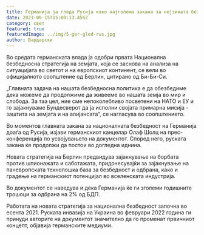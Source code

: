 ```yaml
---
title: Германија ја гледа Русија како најголема закана за нејзината безбедност
date: 2023-06-15T15:00:13.455Z
category: свет
featured: true
featuredImage: ../img/5-ger-gled-rus.jpg
author: Вардарски
---
```

Во средата германската влада ја одобри првата Национална безбедносна стратегија на земјата, која се заснова на анализа на ситуацијата во светот и на европскиот континент, се вели во официјалното соопштение од Берлин, цитирано од Би-Би-Си.

„Главната задача на нашата безбедносна политика е да обезбедиме дека можеме да продолжиме да живееме во нашата земја во мир и слобода. За таа цел, ние сме непоколебливо посветени на НАТО и ЕУ и го зајакнуваме Бундесверот да ја исполни својата примарна мисија - заштита на земјата и на алијансата“, се нагласува во соопштението.

Во моментов главната закана за националната безбедност на Германија доаѓа од Русија, изјави германскиот канцелар Олаф Шолц на прес-конференција по усвојувањето на документот. Според него, руската закана ќе продолжи да постои во догледна иднина.

Новата стратегија на Берлин предвидува зајакнување на борбата против шпионажата и саботажата, придонесувајќи за зајакнување на паневропската технолошка база за безбедност и одбрана, како и градење на германскиот потенцијал во вселенската индустрија.

Во документот се наведува и дека Германија ќе ги зголеми годишните трошоци за одбрана на 2% од БДП.

Работата на новата стратегија за национална безбедност започна во есента 2021. Руската инвазија на Украина во февруари 2022 година ги принуди авторите на документот значително да го променат првичниот концепт, објавија германските медиуми.